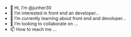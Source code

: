 - 👋 Hi, I’m @junher30
- 👀 I’m interested in front end an developer...
- 🌱 I’m currently learning about front end and devoloper...
- 💞️ I’m looking to collaborate on ...
- 📫 How to reach me ...

<!---
junher30/junher30 is a ✨ special ✨ repository because its `README.md` (this file) appears on your GitHub profile.
You can click the Preview link to take a look at your changes.
--->
